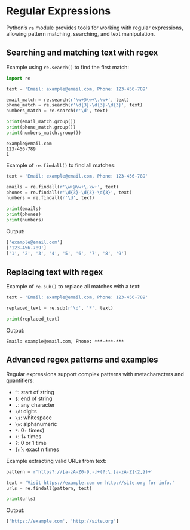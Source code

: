 # Regular Expressions

Python’s `re` module provides tools for working with regular expressions, allowing pattern matching, searching, and text manipulation.

## Searching and matching text with regex

Example using `re.search()` to find the first match:

```python
import re

text = 'Email: example@email.com, Phone: 123-456-789'

email_match = re.search(r'\w+@\w+\.\w+', text)
phone_match = re.search(r'\d{3}-\d{3}-\d{3}', text)
numbers_match = re.search(r'\d', text)

print(email_match.group())
print(phone_match.group())
print(numbers_match.group())
```

```Plain Text
example@email.com
123-456-789
1
```

Example of `re.findall()` to find all matches:

```python
text = 'Email: example@email.com, Phone: 123-456-789'

emails = re.findall(r'\w+@\w+\.\w+', text)
phones = re.findall(r'\d{3}-\d{3}-\d{3}', text)
numbers = re.findall(r'\d', text)

print(emails)
print(phones)
print(numbers)
```

Output:

```python
['example@email.com']
['123-456-789']
['1', '2', '3', '4', '5', '6', '7', '8', '9']
```

## Replacing text with regex

Example of `re.sub()` to replace all matches with a text:

```python
text = 'Email: example@email.com, Phone: 123-456-789'  

replaced_text = re.sub(r'\d', '*', text)

print(replaced_text)
```

Output:

```Plain Text
Email: example@email.com, Phone: ***-***-***
```

## Advanced regex patterns and examples

Regular expressions support complex patterns with metacharacters and quantifiers:

- `^`: start of string
- `$`: end of string
- `.`: any character
- `\d`: digits
- `\s`: whitespace
- `\w`: alphanumeric
- `*`: 0+ times)
- `+`: 1+ times
- `?`: 0 or 1 time
- `{n}`:  exact n times

Example extracting valid URLs from text:

```python
pattern = r'https?://[a-zA-Z0-9.-]+(?:\.[a-zA-Z]{2,})+'

text = 'Visit https://example.com or http://site.org for info.'
urls = re.findall(pattern, text)

print(urls)
```

Output:

```python
['https://example.com', 'http://site.org']
```
